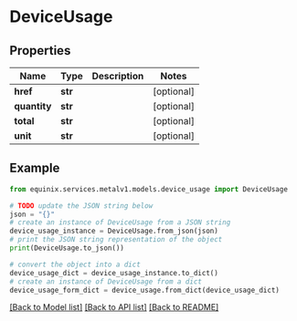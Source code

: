 # DeviceUsage


## Properties

Name | Type | Description | Notes
------------ | ------------- | ------------- | -------------
**href** | **str** |  | [optional] 
**quantity** | **str** |  | [optional] 
**total** | **str** |  | [optional] 
**unit** | **str** |  | [optional] 

## Example

```python
from equinix.services.metalv1.models.device_usage import DeviceUsage

# TODO update the JSON string below
json = "{}"
# create an instance of DeviceUsage from a JSON string
device_usage_instance = DeviceUsage.from_json(json)
# print the JSON string representation of the object
print(DeviceUsage.to_json())

# convert the object into a dict
device_usage_dict = device_usage_instance.to_dict()
# create an instance of DeviceUsage from a dict
device_usage_form_dict = device_usage.from_dict(device_usage_dict)
```
[[Back to Model list]](../README.md#documentation-for-models) [[Back to API list]](../README.md#documentation-for-api-endpoints) [[Back to README]](../README.md)


